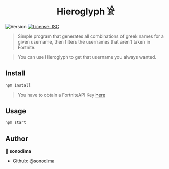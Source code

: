 <h1 align="center">Hieroglyph 𓀀</h1>
<p>
  <img alt="Version" src="https://img.shields.io/badge/version-1.0.0-blue.svg?cacheSeconds=2592000" />
  <a href="#" target="_blank">
    <img alt="License: ISC" src="https://img.shields.io/badge/License-ISC-yellow.svg" />
  </a>
</p>

> Simple program that generates all combinations of greek names for a given username, then filters the usernames that aren't taken in Fortnite.

> You can use Hieroglyph to get that username you always wanted.

## Install

```sh
npm install
```

> You have to obtain a FortniteAPI Key [here](https://fortniteapi.io)

## Usage

```sh
npm start
```

## Author

👤 **sonodima**

* Github: [@sonodima](https://github.com/sonodima)

